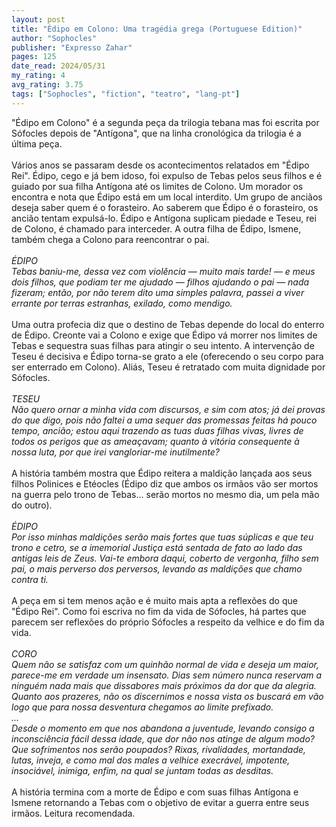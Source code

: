 ```yaml
---
layout: post
title: "Édipo em Colono: Uma tragédia grega (Portuguese Edition)"
author: "Sophocles"
publisher: "Expresso Zahar"
pages: 125
date_read: 2024/05/31
my_rating: 4
avg_rating: 3.75
tags: ["Sophocles", "fiction", "teatro", "lang-pt"]
---
```


"Édipo em Colono" é a segunda peça da trilogia tebana mas foi escrita por Sófocles depois de "Antígona", que na linha cronológica da trilogia é a última peça.<br/><br/>Vários anos se passaram desde os acontecimentos relatados em "Édipo Rei". Édipo, cego e já bem idoso, foi expulso de Tebas pelos seus filhos e é guiado por sua filha Antígona até os limites de Colono. Um morador os encontra e nota que Édipo está em um local interdito. Um grupo de anciãos deseja saber quem é o forasteiro. Ao saberem que Édipo é o forasteiro, os ancião tentam expulsá-lo. Édipo e Antígona suplicam piedade e Teseu, rei de Colono, é chamado para interceder. A outra filha de Édipo, Ismene, também chega a Colono para reencontrar o pai.<br/><br/><i> ÉDIPO<br/>Tebas baniu-me, dessa vez com violência — muito mais tarde! — e meus dois filhos, que podiam ter me ajudado — filhos ajudando o pai — nada fizeram; então, por não terem dito uma simples palavra, passei a viver errante por terras estranhas, exilado, como mendigo.</i><br/><br/>Uma outra profecia diz que o destino de Tebas depende do local do enterro de Édipo. Creonte vai a Colono e exige que Édipo vá morrer nos limites de Tebas e sequestra suas filhas para atingir o seu intento. A intervenção de Teseu é decisiva e Édipo torna-se grato a ele (oferecendo o seu corpo para ser enterrado em Colono). Aliás, Teseu é retratado com muita dignidade por Sófocles.<br/><br/><i>TESEU<br/>Não quero ornar a minha vida com discursos, e sim com atos; já dei provas do que digo, pois não faltei a uma sequer das promessas feitas há pouco tempo, ancião; estou aqui trazendo as tuas duas filhas vivas, livres de todos os perigos que as ameaçavam; quanto à vitória consequente à nossa luta, por que irei vangloriar-me inutilmente?</i><br/><br/>A história também mostra que Édipo reitera a maldição lançada aos seus filhos Polinices e Etéocles (Édipo diz que ambos os irmãos vão ser mortos na guerra pelo trono de Tebas... serão mortos no mesmo dia, um pela mão do outro).<br/><br/><i> ÉDIPO<br/>Por isso minhas maldições serão mais fortes que tuas súplicas e que teu trono e cetro, se a imemorial Justiça está sentada de fato ao lado das antigas leis de Zeus. Vai-te embora daqui, coberto de vergonha, filho sem pai, o mais perverso dos perversos, levando as maldições que chamo contra ti. </i><br/><br/>A peça em si tem menos ação e é muito mais apta a reflexões do que "Édipo Rei". Como foi escriva no fim da vida de Sófocles, há partes que parecem ser reflexões do próprio Sófocles a respeito da velhice e do fim da vida.<br/><br/><i>CORO <br/>Quem não se satisfaz com um quinhão normal de vida e deseja um maior, parece-me em verdade um insensato. Dias sem número nunca reservam a ninguém nada mais que dissabores mais próximos da dor que da alegria. Quanto aos prazeres, não os discernimos e nossa vista os buscará em vão logo que para nossa desventura chegamos ao limite prefixado.<br/>...<br/>Desde o momento em que nos abandona a juventude, levando consigo a inconsciência fácil dessa idade, que dor não nos atinge de algum modo? Que sofrimentos nos serão poupados? Rixas, rivalidades, mortandade, lutas, inveja, e como mal dos males a velhice execrável, impotente, insociável, inimiga, enfim, na qual se juntam todas as desditas. </i><br/><br/>A história termina com a morte de Édipo e com suas filhas Antígona e Ismene retornando a Tebas com o objetivo de evitar a guerra entre seus irmãos. Leitura recomendada.


